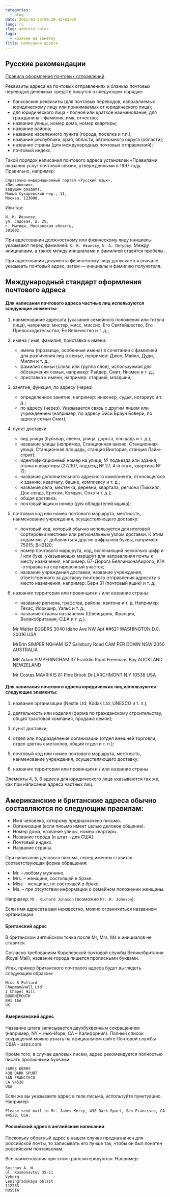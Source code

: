 ```yaml
---
categories:
  - blog
date: 2015-03-25T09:29:42+03:00
lang: ru
slug: address-rules
tags:
  - хозяйке на заметку
title: Написание адреса
---
```



## Русские рекомендации

[Правила оформления почтовых отправлений](http://www.russianpost.ru/resp_engine.aspx?Path=RP/SERVISE/RU/Home/postuslug/Rule_adress)

Реквизиты адреса на почтовых отправлениях и бланках почтовых переводов
денежных средств пишутся в следующем порядке:

<!--more-->

- банковские реквизиты (для почтовых переводов, направляемых
юридическому лицу или принимаемых от юридического лица);
- для юридического лица - полное или краткое наименование, для
гражданина - фамилия, имя, отчество;
- название улицы, номер дома, номер квартиры;
- название района;
- название населенного пункта (города, поселка и т.п.);
- название республики, края, области, автономного округа (области);
- название страны (для международных почтовых отправлений);
- почтовый индекс.

Такой порядок написания почтового адреса установлен «Правилами
оказания услуг почтовой связи», утвержденными в 1997 году. Правильно,
например:

	Справочно-информационный портал «Русский язык»,
	«Письмовник»,
	ведущим раздела,
	Малый Сухаревский пер., 11,
	Москва, 123000.

Или так:

	И. И. Иванову,
	ул. Садовая, д. 25,
	г. Мытищи, Московская область,
	301002.

При адресовании должностному или физическому лицу инициалы указывают
перед фамилией: `В. В. Иванову`, `А. А. Петрову`. Между инициалами, а
также между инициалами и фамилией ставятся пробелы.


При адресовании документа физическому лицу допускается вначале
указывать почтовый адрес, затем — инициалы и фамилию получателя.


## Международный стандарт оформления почтового адреса ####

#### Для написания почтового адреса частных лиц используются следующие элементы: ######

1. наименование адресата (указание семейного положения или титула
   лица), например: мистер, мисс, миссис, Его Святейшество, Его
   Превосходительство, Ее Величество и т. д.;
   
2. имена / имя, фамилия, приставка к имени:
   - имена (прозвище, особенные имена) в сочетании с фамилией для
     различения лиц в семье, например: Джон, Майкл, Дуди, Милли и
     т. д.;
   - фамилия семьи (слово или группа слов), используемая для
   обозначения семьи, например: Райдер, Смит, Низмен и т. д.;
   - приставка к имени, например: старший, младший;

3. занятие, функция, по адресу (через)
   - определенное занятие, например: инженер, судья, нотариус и т. д.;
   - по адресу (через). Указывается связь с другим лицом или
     учреждением (например, по адресу Эйси Браун Бовери, по адресу
     семьи Смит);

4. пункт доставки:
   - вид улицы (бульвар, авеню, улица, дорога, площадь и т. д.);
   - название улицы (например, Станционная авеню, Станционная улица,
   Станционная площадь, станция Виктория, станция Лайм-стрит);
   - идентификационный номер на улице, № подъезда или здания, этажа и
   квартиры (27/307, подъезд № 27, 4-й этаж, квартира № 7);
   - название дополнительного адресного компонента, относящегося к
   зданию, кварталу, башне, комплексу и т. д.;
   - название села, местечка, деревни, квартала, региона (Тикхилл,
   Док-лендз, Ерлхэм, Кэмден, Сохо и т. д.);
   - общая доставка;
   - почтовый ящик и номер (для обладателей ящика);

5. почтовый код или номер почтового маршрута, местность, наименование
учреждения, осуществляющего доставку:
	- почтовый код, который обычно используется для итоговой
	сортировки местным или региональным узлом доставки. К этим кодам
	могут добавляться другие цифры или буквы, например: 75015; ВН2120;
	- номер почтового маршрута, код, включающий несколько цифр и / или
	букв, указывающих маршрут для направления почты к месту
	назначения, например: 67-Дорога БеллинзонаАироло; К1А -отправка на
	сортировочный участок;
	- название учреждения доставки, название учреждения,
	ответственного за доставку почтового отправления адресату в место
	назначения, например: Берн 31 (почтовый ящик) и т. д.;

6. название территории или провинции и / или название страны:
   - название региона, графства, района, кантона и т. д. Например:
   Техас, Йоркшир, Уэльс и т. д.;
   - название страны назначения (Швейцария, Франция, Великобритания,
   США и т. д.).

	Mr Walter EGGERS 3040 Idaho Ave NW Apt ##621 WASHINGTON D.C. 20016 USA
		
	MrErin SIMPERINGHAM 127 Salisbury Road CAM PER DOWN NSW 2050 AUSTRALIA

	MR Adam SIMPERINGHAM 37 Franklin Road Freemans Bay AUCKLAND NEWZELAND

	Mr Costas MAVRIKIS 81 Pine Brook Dr LARCHMONT N.Y 10538 USA

#### Для написания почтового адреса юридических лиц используются следующие элементы: ######

1. название организации (Nestle Ltd; Kodak Ltd; UNESCO и т. п.);

2. деятельность или изделия (фирма по гражданскому строительству,
общая трастовая компания, продажа семян);

4. пункт доставки;

3. отдел или подразделение организации (отдел внешней торговли, отдел
цветных металлов, общий отдел и т. п.);

5. почтовый код или номер почтового маршрута, местность, наименование
учреждения, осуществляющего доставку;

6. название территории или провинции и / или название страны.

Элементы 4, 5, 6 адреса для юридического лица указываются так же, как
при написании адреса частных лиц.


## Американские и британские адреса обычно составляются по следующим правилам: ####

- Имя человека, которому предназначено письмо.
- Организация (если письмо имеет целью деловое общение).
- Номер дома, название улицы, номер квартиры.
- Название города (и штат – для США).
- Почтовый индекс.
- Название страны.

При написании делового письма, перед именем ставится соответствующая
форма обращения:

- Mr. – любому мужчине.
- Mrs. – женщине, состоящей в браке.
- Miss – женщине, не состоящей в браке.
- Ms. – при отсутствии информации о семейном положении женщины.

Например: `Mr. Richard Johnson` (возможно `Mr. R. Johnson`).

Если имя адресата вам неизвестно, можно ограничиться названием
организации.

#### Британский адрес ######

В британском английском точка после Mr, Mrs, Ms и инициалов не
ставится.

Согласно требованиям Королевской почтовой службы Великобритании (Royal
Mail), название города пишется прописными буквами.

Итак, пример британского почтового адреса будет выглядеть следующим
образом:

	Miss S Pollard
	Chapman&Hall Ltd
	2 Chapel Hill
	BOURNEMOUTH
	BH1 1AA
	UK

#### Американский адрес ######

Название штата записывается двухбуквенным сокращением (например, NY –
Нью-Йорк, CA – Калифорния). Полный список сокращений можно узнать на
официальном сайте Почтовой службы США – usps.com.

Кроме того, в случае деловых писем, адрес рекомендуется полностью
писать прописными буквами:

	JAMES KERRY
	438 DARK SPURT
	SAN FRANCISCO
	CA 94528
	USA

Если же вы указываете адрес в теле письма, используйте
пунктуацию. Например:

	Please send mail to Mr. James Kerry, 438 Dark Spurt, San Francisco, CA 94528, USA.

#### Российский адрес в английском написании ######

Поскольку обратный адрес в нашем случае предназначен для российской
почты, то записывать его лучше так, чтобы он был понятен российским
почтальонам.

Все наименования при этом транслитерируются. Например:

	Smirnov A. N.
	ul. Kosmonavtov 35-11
	Vyborg
	Leningradskaya oblast
	112233
	RUSSIA